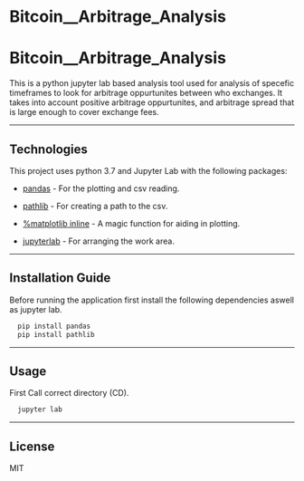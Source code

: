 # Bitcoin__Arbitrage_Analysis

# Bitcoin__Arbitrage_Analysis
This is a python jupyter lab based analysis tool used for analysis of specefic timeframes to look for arbitrage oppurtunites between who exchanges. It takes into account positive arbitrage oppurtunites, and arbitrage spread that is large enough to cover exchange fees.

---

## Technologies

This project uses python 3.7 and Jupyter Lab with the following packages:

* [pandas](https://github.com/pandas-dev/pandas) - For the plotting and csv reading. 

* [pathlib](https://github.com/nemec/pathlib) - For creating a path to the csv. 

* [%matplotlib inline](https://github.com/ipython/matplotlib-inline) - A magic function for aiding in plotting. 

* [jupyterlab](https://jupyter.org/install.html) - For arranging the work area. 

---

## Installation Guide

Before running the application first install the following dependencies aswell as jupyter lab.

```python
  pip install pandas
  pip install pathlib
```

---

## Usage

First Call correct directory (CD).

```python
  jupyter lab
```

---

## License

MIT
